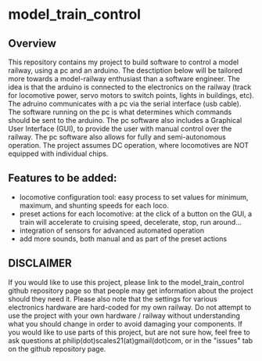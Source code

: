 # model_train_control
## Overview
This repository contains my project to build software to control a model railway, using a pc and an arduino. The desctiption below will be tailored more towards a model-railway enthusiast than a software engineer.
The idea is that the arduino is connected to the electronics on the railway (track for locomotive power, servo motors to switch points, lights in buildings, etc). The adruino communicates with a pc via the serial interface (usb cable). The software running on the pc is what determines which commands should be sent to the arduino. The pc software also includes a Graphical User Interface (GUI), to provide the user with manual control over the railway. The pc software also allows for fully and semi-autonomous operation. The project assumes DC operation, where locomotives are NOT equipped with individual chips.  


## Features to be added:
- locomotive configuration tool: easy process to set values for minimum, maximum, and shunting speeds for each loco.
- preset actions for each locomotive: at the click of a button on the GUI, a train will accelerate to cruising speed, decelerate, stop, run around...
- integration of sensors for advanced automated operation
- add more sounds, both manual and as part of the preset actions


## DISCLAIMER
If you would like to use this project, please link to the model_train_control github repository page so that people may get information about the project should they need it.
Please also note that the settings for various electronics hardware are hard-coded for my own railway. Do not attempt to use the project with your own hardware / railway without understanding what you should change in order to avoid damaging your components. If you would like to use parts of this project, but are not sure how, feel free to ask questions at philip(dot)scales21(at)gmail(dot)com, or in the "issues" tab on the github repository page.
